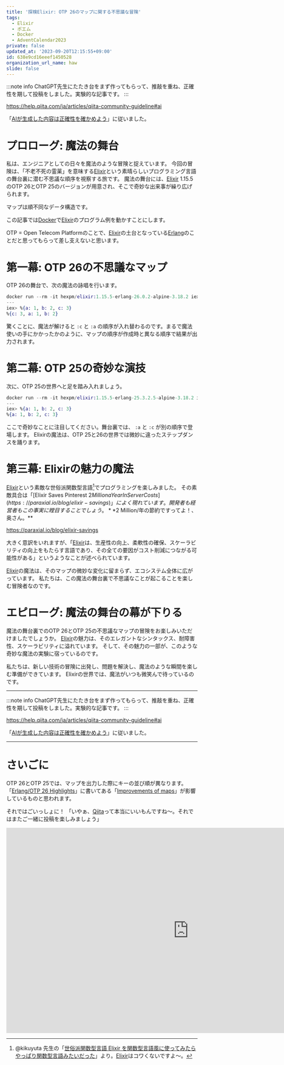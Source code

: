 ```yaml
---
title: '探検Elixir: OTP 26のマップに関する不思議な冒険'
tags:
  - Elixir
  - ポエム
  - Docker
  - AdventCalendar2023
private: false
updated_at: '2023-09-20T12:15:55+09:00'
id: 638e9cd16eeef1450528
organization_url_name: haw
slide: false
---
```

:::note info
ChatGPT先生にたたき台をまず作ってもらって、推敲を重ね、正確性を期して投稿をしました。実験的な記事です。
:::

https://help.qiita.com/ja/articles/qiita-community-guideline#ai

「[AIが生成した内容は正確性を確かめよう](https://help.qiita.com/ja/articles/qiita-community-guideline#ai)」に従いました。



# プロローグ: 魔法の舞台

私は、エンジニアとしての日々を魔法のような冒険と捉えています。
今回の冒険は、「不老不死の霊薬」を意味する[Elixir](https://elixir-lang.org/)という素晴らしいプログラミング言語の舞台裏に潜む不思議な順序を視察する旅です。
魔法の舞台には、[Elixir](https://elixir-lang.org/) 1.15.5のOTP 26とOTP 25のバージョンが用意され、そこで奇妙な出来事が繰り広げられます。

マップは順不同なデータ構造です。

この記事では[Docker](https://www.docker.com/)で[Elixir](https://elixir-lang.org/)のプログラム例を動かすことにします。

OTP = Open Telecom Platformのことで、[Elixir](https://elixir-lang.org/)の土台となっている[Erlang](https://www.erlang.org/)のことだと思ってもらって差し支えないと思います。

# 第一幕: OTP 26の不思議なマップ

OTP 26の舞台で、次の魔法の詠唱を行います。

```elixir
docker run --rm -it hexpm/elixir:1.15.5-erlang-26.0.2-alpine-3.18.2 iex
---
iex> %{a: 1, b: 2, c: 3}
%{c: 3, a: 1, b: 2}
```

驚くことに、魔法が解けると `:c` と `:a` の順序が入れ替わるのです。まるで魔法使いの手にかかったかのように、マップの順序が作成時と異なる順序で結果が出力されます。

# 第二幕: OTP 25の奇妙な演技

次に、OTP 25の世界へと足を踏み入れましょう。

```elixir
docker run --rm -it hexpm/elixir:1.15.5-erlang-25.3.2.5-alpine-3.18.2 iex
---
iex> %{a: 1, b: 2, c: 3}
%{a: 1, b: 2, c: 3}
```

ここで奇妙なことに注目してください。舞台裏では、 `:a` と `:c` が別の順序で登場します。
Elixirの魔法は、OTP 25と26の世界では微妙に違ったステップダンスを踊ります。

# 第三幕: Elixirの魅力の魔法

[Elixir](https://elixir-lang.org/)という素敵な世俗派関数型言語[^1]でプログラミングを楽しみました。 
その素敵具合は「[Elixir Saves Pinterest $2 Million a Year In Server Costs](https://paraxial.io/blog/elixir-savings)」によく現れています。
開発者も経営者もこの事実に瞠目することでしょう。**$2 Million/年の節約ですってよ！、奥さん。**

https://paraxial.io/blog/elixir-savings


[^1]: @kikuyuta 先生の「[世俗派関数型言語 Elixir を関数型言語風に使ってみたらやっぱり関数型言語みたいだった](https://qiita.com/kikuyuta/items/afa4c264720eb29d9760)」より。[Elixir](https://elixir-lang.org/)はコワくないですよ〜。

大きく意訳をいれますが、「[Elixir](https://elixir-lang.org/)は、生産性の向上、柔軟性の確保、スケーラビリティの向上をもたらす言語であり、その全ての要因がコスト削減につながる可能性がある」というようなことが述べられています。

[Elixir](https://elixir-lang.org/)の魔法は、そのマップの微妙な変化に留まらず、エコシステム全体に広がっています。
私たちは、この魔法の舞台裏で不思議なことが起こることを楽しむ冒険者なのです。

# エピローグ: 魔法の舞台の幕が下りる

魔法の舞台裏でのOTP 26とOTP 25の不思議なマップの冒険をお楽しみいただけましたでしょうか。
[Elixir](https://elixir-lang.org/)の魅力は、そのエレガントなシンタックス、耐障害性、スケーラビリティに溢れています。
そして、その魅力の一部が、このような奇妙な魔法の実験に宿っているのです。

私たちは、新しい技術の冒険に出発し、問題を解決し、魔法のような瞬間を楽しむ準備ができています。
Elixirの世界では、魔法がいつも微笑んで待っているのです。




---

:::note info
ChatGPT先生にたたき台をまず作ってもらって、推敲を重ね、正確性を期して投稿をしました。実験的な記事です。
:::

https://help.qiita.com/ja/articles/qiita-community-guideline#ai

「[AIが生成した内容は正確性を確かめよう](https://help.qiita.com/ja/articles/qiita-community-guideline#ai)」に従いました。

---

# さいごに

OTP 26とOTP 25では、マップを出力した際にキーの並び順が異なります。
「[Erlang/OTP 26 Highlights](https://www.erlang.org/blog/otp-26-highlights/)」に書いてある「[Improvements of maps](https://www.erlang.org/blog/otp-26-highlights/#improvements-of-maps)」が影響しているものと思われます。

それではごいっしょに！
「いやぁ、[Qiita](https://qiita.com/)って本当にいいもんですね～。それではまたご一緒に投稿を楽しみましょう」

<iframe width="960" height="540" src="https://www.youtube.com/embed/TsYL6oN8SXs" title="水野晴郎さん　映画って本当にいいもんですね" frameborder="0" allow="accelerometer; autoplay; clipboard-write; encrypted-media; gyroscope; picture-in-picture; web-share" allowfullscreen></iframe>
